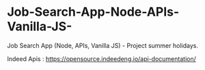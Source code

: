 # Job-Search-App-Node-APIs-Vanilla-JS-
Job Search App (Node, APIs, Vanilla JS) - Project summer holidays.

Indeed Apis : https://opensource.indeedeng.io/api-documentation/
